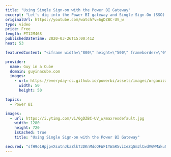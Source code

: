 ```yaml
---
title: "Using Single Sign-on with the Power BI Gateway"
excerpt: "Let's dig into the Power BI gateway and Single Sign-On (SSO) using Kerberos!  This can be used for both DirectQuery and refreshing a Power BI dataset.  Documentation: https://docs.microsoft.com/power-bi/service-gateway-sso-overview  📢 Become a member: https://guyinacu.be/membership   *******************"
originalUrl: https://youtube.com/watch?v=6gDZBC-UV_w
type: video
price: Free
length: PT12M46S
publishedDateTime: 2020-03-26T15:00:41Z
heat: 53

featuredContent: "<iframe width=\"800\" height=\"500\" frameborder=\"0\" src=\"https://www.youtube.com/embed/6gDZBC-UV_w\" allow=\"accelerometer; autoplay; encrypted-media; gyroscope; picture-in-picture\" allowfullscreen></iframe>"

provider:
  name: Guy in a Cube
  domain: guyinacube.com
  images:
    - url: https://everyday-cc.github.io/powerbi/assets/images/organizations/guyinacube.com-50x50.jpg
      width: 50
      height: 50

topics:
  - Power BI

images:
  - url: https://i.ytimg.com/vi/6gDZBC-UV_w/maxresdefault.jpg
    width: 1280
    height: 720
    isCached: true
    title: "Using Single Sign-on with the Power BI Gateway"

secured: "sfH9o1HpjpvXsutnJkaZlkT3DKnMdoQFWFIYWaR5viIeZqGm3lCwdVGWMakuCtI2u+daIwWam9eMPsSUWDsfEY9qseWf7kourxqWiExbHSKQ+lkUmF9ktEyuzTpJ2I0VDbxX9S0Gt5r6EKOqN72SxX6u56g29VzQdP+fNviLYXGUYujVWN+bA/uHJE1HIrW+cQ5Q+9xzk+GqmnYxQc4VybN4FMoww7ZWUlEH6Hvu/nE+gX59XPRHhTcWp6oiMMFautr+F0bFeFv1tLu001IeFsomZ+MsVbAXeZMmk8ollcvVbU+KqPMsPwxAyYKT9j/zAskH4I8MJGGlRXsDNPs6MQXXfXx6G8S5jDgr4+Dgz18UAH/5JF4Z1ojK249TdfRKJ4UCFo98HshHaWdbwL3tQ11WNph+hEI0KHDCollrhHk=;jW7EZaTuYpNXkW1Yh//Nfw=="
---
```


